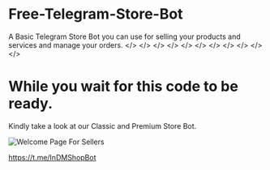 # Free-Telegram-Store-Bot
A Basic Telegram Store Bot you can use for selling your products and services and manage your orders.
    </>
    </>
    </>
    </>
    </>
    </>
    </>
    </>
    </>
    </>
    </>
# While you wait for this code to be ready.
Kindly take a look at our Classic and Premium Store Bot.


![Welcome Page For Sellers](https://github-production-user-asset-6210df.s3.amazonaws.com/147909393/321912610-968c8b32-b5f6-4c9e-808b-f7f35e566674.jpeg?X-Amz-Algorithm=AWS4-HMAC-SHA256&X-Amz-Credential=AKIAVCODYLSA53PQK4ZA%2F20240412%2Fus-east-1%2Fs3%2Faws4_request&X-Amz-Date=20240412T131940Z&X-Amz-Expires=300&X-Amz-Signature=38225dd884d0045199192caf4a5860a323f21eafd10b18558f34219bdad458c3&X-Amz-SignedHeaders=host&actor_id=147909393&key_id=0&repo_id=785600886)


https://t.me/InDMShopBot
